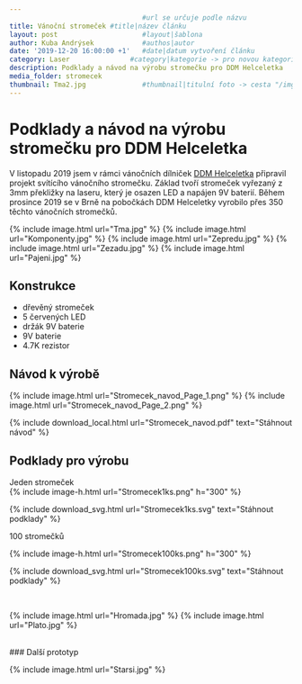```yaml
---
                                 #url se určuje podle názvu
title: Vánoční stromeček #title|název článku   
layout: post                     #layout|šablona
author: Kuba Andrýsek            #authos|autor
date: '2019-12-20 16:00:00 +1'   #date|datum vytvoření článku
category: Laser               #category|kategorie -> pro novou kategorii je potřeba vytvořit stránku v "categories"
description: Podklady a návod na výrobu stromečku pro DDM Helceletka             #Header|nadpis
media_folder: stromecek
thumbnail: Tma2.jpg              #thumbnail|titulní foto -> cesta "/img/blog/**nazev-clanku/Kolo.png**"
--- 
```


# Podklady a návod na výrobu stromečku pro DDM Helceletka

V listopadu 2019 jsem v rámci vánočních dílniček [DDM Helceletka](https://helceletka.cz/) připravil projekt svítícího vánočního stromečku. Základ tvoří stromeček vyřezaný z 3mm překližky na laseru, který je osazen LED a napájen 9V baterií. Během prosince 2019 se v Brně na pobočkách DDM Helceletky vyrobilo přes 350 těchto vánočních stromečků.

{% include image.html
url="Tma.jpg"
%}
{% include image.html
url="Komponenty.jpg"
%}
{% include image.html
url="Zepredu.jpg"
%}
{% include image.html
url="Zezadu.jpg"
%}
{% include image.html
url="Pajeni.jpg"
%}



## Konstrukce
- dřevěný stromeček
- 5 červených LED
- držák 9V baterie
- 9V baterie
- 4.7K rezistor

## Návod k výrobě

{% include image.html
url="Stromecek_navod_Page_1.png"
%}
{% include image.html
url="Stromecek_navod_Page_2.png"
%}


{% include download_local.html
url="Stromecek_navod.pdf"
text="Stáhnout návod"
%}

## Podklady pro výrobu

Jeden stromeček
<br>
{% include image-h.html
url="Stromecek1ks.png"
h="300"
%}  


{% include download_svg.html
url="Stromecek1ks.svg"
text="Stáhnout podklady"
%}


100 stromečků

{% include image-h.html
url="Stromecek100ks.png"
h="300"
%}    


{% include download_svg.html
url="Stromecek100ks.svg"
text="Stáhnout podklady"
%} 

<br>

{% include image.html
url="Hromada.jpg"
%}
{% include image.html
url="Plato.jpg"
%}


<br>
### Další prototyp

{% include image.html
url="Starsi.jpg"
%}




